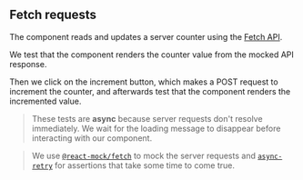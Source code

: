 ## Fetch requests

The component reads and updates a server counter using the [Fetch API](https://developer.mozilla.org/en-US/docs/Web/API/Fetch_API).

We test that the component renders the counter value from the mocked API response.

Then we click on the increment button, which makes a POST request to increment the counter, and afterwards test that the component renders the incremented value.

> These tests are **async** because server requests don't resolve immediately. We wait for the loading message to disappear before interacting with our component.

> We use [`@react-mock/fetch`](https://github.com/skidding/react-mock/tree/master/packages/fetch) to mock the server requests and [`async-retry`](https://github.com/skidding/async-retry) for assertions that take some time to come true.
